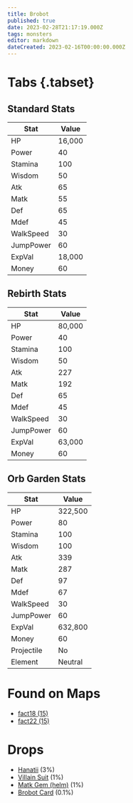 ```yaml
---
title: Brobot
published: true
date: 2023-02-28T21:17:19.000Z
tags: monsters
editor: markdown
dateCreated: 2023-02-16T00:00:00.000Z
---
```


# Tabs {.tabset}

## Standard Stats

|Stat|Value|
|-|-|
|HP|16,000|
|Power|40|
|Stamina|100|
|Wisdom|50|
|Atk|65|
|Matk|55|
|Def|65|
|Mdef|45|
|WalkSpeed|30|
|JumpPower|60|
|ExpVal|18,000|
|Money|60|
## Rebirth Stats

|Stat|Value|
|-|-|
|HP|80,000|
|Power|40|
|Stamina|100|
|Wisdom|50|
|Atk|227|
|Matk|192|
|Def|65|
|Mdef|45|
|WalkSpeed|30|
|JumpPower|60|
|ExpVal|63,000|
|Money|60|
## Orb Garden Stats

|Stat|Value|
|-|-|
|HP|322,500|
|Power|80|
|Stamina|100|
|Wisdom|100|
|Atk|339|
|Matk|287|
|Def|97|
|Mdef|67|
|WalkSpeed|30|
|JumpPower|60|
|ExpVal|632,800|
|Money|60|
|Projectile|No|
|Element|Neutral|

# Found on Maps
 * [fact18 (15)](/maps/fact18)
 * [fact22 (15)](/maps/fact22)

# Drops
 * [Hanatii](/items/hanatii) (3%)
 * [Villain Suit](/items/villain-suit) (1%)
 * [Matk Gem (helm)](/items/matk-gem-helm) (1%)
 * [Brobot Card](/items/brobot-card) (0.1%)
